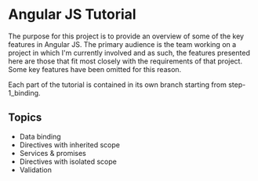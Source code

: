 # Angular JS Tutorial

The purpose for this project is to provide an overview of some of the key features in Angular JS.
The primary audience is the team working on a project in which I'm currently involved and as such,
the features presented here are those that fit most closely with the requirements of that project.
Some key features have been omitted for this reason.

Each part of the tutorial is contained in its own branch starting from step-1_binding.

## Topics
- Data binding
- Directives with inherited scope
- Services & promises
- Directives with isolated scope
- Validation